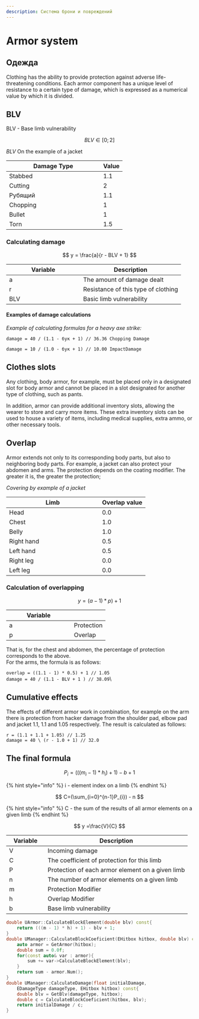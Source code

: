 ```yaml
---
description: Система брони и повреждений
---
```


# Armor system

## Одежда

Clothing has the ability to provide protection against adverse life-threatening conditions. Each armor component has a unique level of resistance to a certain type of damage, which is expressed as a numerical value by which it is divided.

## BLV

BLV - Base limb vulnerability

$$
BLV ∈ [0;2]
$$

_BLV_ On the example of a jacket

<table><thead><tr><th width="238">Damage Type</th><th>Value</th></tr></thead><tbody><tr><td>Stabbed</td><td>1.1</td></tr><tr><td>Cutting</td><td>2</td></tr><tr><td>Рубящий</td><td>1.1</td></tr><tr><td>Chopping</td><td>1</td></tr><tr><td>Bullet</td><td>1</td></tr><tr><td>Torn</td><td>1.5</td></tr></tbody></table>

### Calculating damage

$$
y = \frac{a}{r - BLV + 1}
$$

<table><thead><tr><th width="184">Variable</th><th>Description</th></tr></thead><tbody><tr><td>a</td><td>The amount of damage dealt</td></tr><tr><td>r</td><td>Resistance of this type of clothing</td></tr><tr><td>BLV</td><td>Basic limb vulnerability</td></tr></tbody></table>

#### Examples of damage calculations

_Example of calculating formulas for a heavy axe strike:_

`damage = 40 / (1.1 - бук + 1) // 36.36 Chopping Damage`

`damage = 10 / (1.0 - бук + 1) // 10.00 ImpactDamage`

## Clothes slots

Any clothing, body armor, for example, must be placed only in a designated slot for body armor and cannot be placed in a slot designated for another type of clothing, such as pants.

In addition, armor can provide additional inventory slots, allowing the wearer to store and carry more items. These extra inventory slots can be used to house a variety of items, including medical supplies, extra ammo, or other necessary tools.

## Overlap

Armor extends not only to its corresponding body parts, but also to neighboring body parts. For example, a jacket can also protect your abdomen and arms. The protection depends on the coating modifier. The greater it is, the greater the protection;

_Covering by example of a jacket_

<table><thead><tr><th width="235">Limb</th><th>Overlap value</th></tr></thead><tbody><tr><td>Head</td><td>0.0</td></tr><tr><td>Chest</td><td>1.0</td></tr><tr><td>Belly</td><td>1.0</td></tr><tr><td>Right hand</td><td>0.5</td></tr><tr><td>Left hand</td><td>0.5</td></tr><tr><td>Right leg</td><td>0.0</td></tr><tr><td>Left leg</td><td>0.0</td></tr></tbody></table>

### Calculation of overlapping

$$
y = (a-1 )* p)+1
$$

<table><thead><tr><th width="159">Variable</th><th></th></tr></thead><tbody><tr><td>a</td><td>Protection</td></tr><tr><td>p</td><td>Overlap</td></tr></tbody></table>

That is, for the chest and abdomen, the percentage of protection corresponds to the above.\
For the arms, the formula is as follows:

`overlap = ((1.1 - 1) * 0.5) + 1 // 1.05`\
`damage = 40 / (1.1 - BLV + 1 ) // 38.09`\\

## Cumulative effects

The effects of different armor work in combination, for example on the arm there is protection from hacker damage from the shoulder pad, elbow pad and jacket 1.1, 1.1 and 1.05 respectively. The result is calculated as follows:

`r = (1.1 + 1.1 + 1.05) // 1.25`\
`damage = 40 \ (r - 1.0 + 1) // 32.0`

## The final formula

$$
P_{i} =(((m_{i} - 1) * h_{i}) + 1) - b + 1
$$

{% hint style="info" %}
i - element index on a limb
{% endhint %}

$$
C=(\sum_{i=0}^{n-1}P_{i}) - n
$$

{% hint style="info" %}
С - the sum of the results of all armor elements on a given limb
{% endhint %}

$$
y =\frac{V}{C}
$$

<table><thead><tr><th width="88">Variable</th><th>Description</th></tr></thead><tbody><tr><td>V</td><td>Incoming damage</td></tr><tr><td>C</td><td>The coefficient of protection for this limb</td></tr><tr><td>P</td><td>Protection of each armor element on a given limb</td></tr><tr><td>n</td><td>The number of armor elements on a given limb</td></tr><tr><td>m</td><td>Protection Modifier</td></tr><tr><td>h</td><td>Overlap Modifier</td></tr><tr><td>b</td><td>Base limb vulnerability </td></tr></tbody></table>

```cpp
double UArmor::CalculateBlockElement(double blv) const{
    return (((m - 1) * h) + 1) - blv + 1;
}
double UManager::CalculateBlockCoeficient(EHitbox hitbox, double blv) const{
    auto armor = GetArmor(hitbox);
    double sum = 0.0f;
    for(const auto& var : armor){
        sum += var->CalculateBlockElement(blv);
    }
    return sum - armor.Num();
}
double UManager::CalculateDamage(float initialDamage, 
    EDamageType damageType, EHitbox hitbox) const{
    double blv = GetBlv(damageType, hitbox);
    double c = CalculateBlockCoeficient(hitbox, blv);
    return initialDamage / c;
}
```
